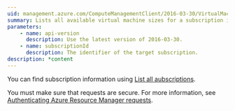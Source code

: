 ```yaml
---
uid: management.azure.com/ComputeManagementClient/2016-03-30/VirtualMachineSizes_List
summary: Lists all available virtual machine sizes for a subscription in a location.
parameters:
    - name: api-version
      description: Use the latest version of 2016-03-30.
    - name: subscriptionId
      description: The identifier of the target subscription.
description: *content
---
```


You can find subscription information using [List all aubscriptions](../../api-ref/resources/subscriptions.json#Subscriptions_List).

You must make sure that requests are secure. For more information, see [Authenticating Azure Resource Manager requests](https://review.docs.microsoft.com/en-us/azure/resource-group-authenticate-service-principal?toc=%2fazure%2fazure-resource-manager%2ftoc.json).